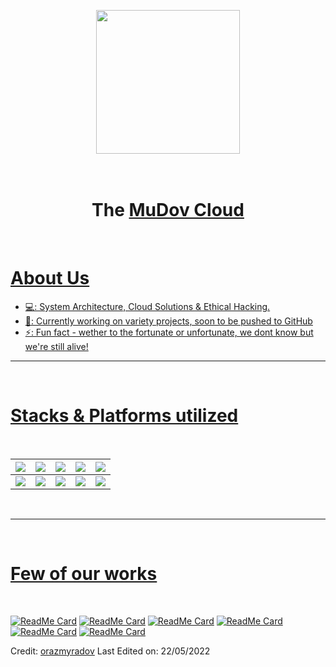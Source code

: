 <p align="center">
  <img src="https://github.com/mudov-cloud/.github/blob/main/mudov-clouds.gif?raw=true" height="230"/>
</p>
<h1 align="center"><br>The <a href="https://github.com/mudov-cloud">MuDov Cloud</h1>
<Br>
<h1>About Us</h1>

- 💻: System Architecture, Cloud Solutions & Ethical Hacking.
- 📌: Currently working on variety projects, soon to be pushed to GitHub
- ⚡:  Fun fact - wether to the fortunate or unfortunate, we dont know but we're still alive!
  
<hr>  
<Br>
<h1>Stacks & Platforms utilized </h1>
<Br>
 
|![](https://img.shields.io/badge/Python-FFD43B?style=for-the-badge&logo=python&logoColor=darkgreen)|![](https://img.shields.io/badge/TensorFlow-FF6F00?style=for-the-badge&logo=TensorFlow&logoColor=white)|![](https://img.shields.io/badge/scikit_learn-F7931E?style=for-the-badge&logo=scikit-learn&logoColor=white)|![](https://img.shields.io/badge/Keras-D00000?style=for-the-badge&logo=Keras&logoColor=white)|![](https://img.shields.io/badge/Jupyter-F37626.svg?&style=for-the-badge&logo=Jupyter&logoColor=white)|
|---|---|---|---|---|
|![](https://img.shields.io/badge/conda-342B029.svg?&style=for-the-badge&logo=anaconda&logoColor=white)|![](https://img.shields.io/badge/Pandas-2C2D72?style=for-the-badge&logo=pandas&logoColor=white)|![](https://img.shields.io/badge/Numpy-777BB4?style=for-the-badge&logo=numpy&logoColor=white)|![](https://img.shields.io/badge/Plotly-239120?style=for-the-badge&logo=plotly&logoColor=white)|![](https://img.shields.io/badge/And%20More!-yellow?style=for-the-badge)|
  

<Br>
<hr>
<Br>
<h1>Few of our works </h1>
<Br>
  
[![ReadMe Card](https://github-readme-stats.vercel.app/api/pin/?username=orazmyradov&repo=defender-disabler)](https://github.com/orazmyradov/Defender-Disabler)
[![ReadMe Card](https://github-readme-stats.vercel.app/api/pin/?username=orazmyradov&repo=android-stream)](https://github.com/orazmyradov/android-stream)
[![ReadMe Card](https://github-readme-stats.vercel.app/api/pin/?username=orazmyradov&repo=golden-retriever)](https://github.com/orazmyradov/golden-retriever)
[![ReadMe Card](https://github-readme-stats.vercel.app/api/pin/?username=orazmyradov&repo=startup-page-nightly)](https://github.com/orazmyradov/startup-page-nightly)
[![ReadMe Card](https://github-readme-stats.vercel.app/api/pin/?username=orazmyradov&repo=mudov)](https://github.com/orazmyradov/mudov)
[![ReadMe Card](https://github-readme-stats.vercel.app/api/pin/?username=orazmyradov&repo=cloud-gallery-spotlight)](https://github.com/orazmyradov/cloud-gallery-spotlight)
  
Credit: [orazmyradov](https://github.com/orazmyradov)
Last Edited on: 22/05/2022
